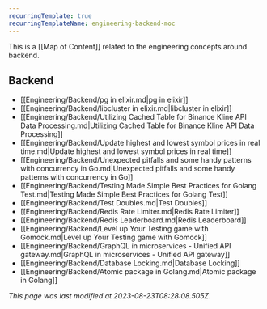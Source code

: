 ```yaml
---
recurringTemplate: true
recurringTemplateName: engineering-backend-moc
---
```


This is a [[Map of Content]] related to the engineering concepts around backend.

## Backend

- [[Engineering/Backend/pg in elixir.md|pg in elixir]]
- [[Engineering/Backend/libcluster in elixir.md|libcluster in elixir]]
- [[Engineering/Backend/Utilizing Cached Table for Binance Kline API Data Processing.md|Utilizing Cached Table for Binance Kline API Data Processing]]
- [[Engineering/Backend/Update highest and lowest symbol prices in real time.md|Update highest and lowest symbol prices in real time]]
- [[Engineering/Backend/Unexpected pitfalls and some handy patterns with concurrency in Go.md|Unexpected pitfalls and some handy patterns with concurrency in Go]]
- [[Engineering/Backend/Testing Made Simple Best Practices for Golang Test.md|Testing Made Simple Best Practices for Golang Test]]
- [[Engineering/Backend/Test Doubles.md|Test Doubles]]
- [[Engineering/Backend/Redis Rate Limiter.md|Redis Rate Limiter]]
- [[Engineering/Backend/Redis Leaderboard.md|Redis Leaderboard]]
- [[Engineering/Backend/Level up Your Testing game with Gomock.md|Level up Your Testing game with Gomock]]
- [[Engineering/Backend/GraphQL in microservices - Unified API gateway.md|GraphQL in microservices - Unified API gateway]]
- [[Engineering/Backend/Database Locking.md|Database Locking]]
- [[Engineering/Backend/Atomic package in Golang.md|Atomic package in Golang]]


*This page was last modified at 2023-08-23T08:28:08.505Z*.
